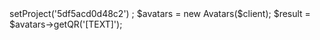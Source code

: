 <?php

use Appwrite\Client;
use Appwrite\Services\Avatars;

$client = new Client();

$client
    ->setProject('5df5acd0d48c2')
;

$avatars = new Avatars($client);

$result = $avatars->getQR('[TEXT]');